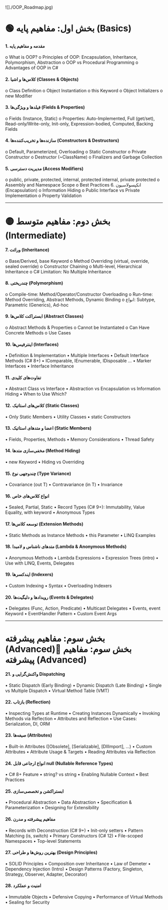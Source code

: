 ﻿
![]./OOP_Roadmap.jpg)

# 🟢 بخش اول: مفاهیم پایه (Basics)
#### 1.	مقدمه و مفاهیم پایه
o	What is OOP?
o	Principles of OOP: Encapsulation, Inheritance, Polymorphism, Abstraction
o	OOP vs Procedural Programming
o	Advantages of OOP in C#
#### 2.	کلاس‌ها و اشیا (Classes & Objects)
o	Class Definition
o	Object Instantiation
o	this Keyword
o	Object Initializers
o	new Modifier
#### 3.	فیلدها و ویژگی‌ها (Fields & Properties)
o	Fields (Instance, Static)
o	Properties: Auto-Implemented, Full (get/set), Read-only/Write-only, Init-only, Expression-bodied, Computed, Backing Fields
#### 4.	سازنده‌ها و تخریب‌کننده‌ها (Constructors & Destructors)
o	Default, Parameterized, Overloading
o	Static Constructor
o	Private Constructor
o	Destructor (~ClassName)
o	Finalizers and Garbage Collection
#### 5.	مدیریت دسترسی (Access Modifiers)
o	public, private, protected, internal, protected internal, private protected
o	Assembly and Namespace Scope
o	Best Practices
6.	انکپسولاسیون (Encapsulation)
o	Information Hiding
o	Public Interface vs Private Implementation
o	Property Validation
________________________________________
# 🟡 بخش دوم: مفاهیم متوسط (Intermediate)
#### 7.	وراثت (Inheritance)
o	Base/Derived, base Keyword
o	Method Overriding (virtual, override, sealed override)
o	Constructor Chaining
o	Multi-level, Hierarchical Inheritance
o	C# Limitation: No Multiple Inheritance
#### 8.	چندریختی (Polymorphism)
o	Compile-time: Method/Operator/Constructor Overloading
o	Run-time: Method Overriding, Abstract Methods, Dynamic Binding
o	انواع: Subtype, Parametric (Generics), Ad-hoc
#### 9.	ابستراکت کلاس‌ها (Abstract Classes)
o	Abstract Methods & Properties
o	Cannot be Instantiated
o	Can Have Concrete Methods
o	Use Cases
#### 10.	اینترفیس‌ها (Interfaces)
•	Definition & Implementation
•	Multiple Interfaces
•	Default Interface Methods (C# 8+)
•	IComparable, IEnumerable, IDisposable …
•	Marker Interfaces
•	Interface Inheritance
#### 11.	تفاوت‌های کلیدی
•	Abstract Class vs Interface
•	Abstraction vs Encapsulation vs Information Hiding
•	When to Use Which?
#### 12.	کلاس‌های استاتیک (Static Classes)
•	Only Static Members
•	Utility Classes
•	static Constructors
#### 13.	اعضا و متدهای استاتیک (Static Members)
•	Fields, Properties, Methods
•	Memory Considerations
•	Thread Safety
#### 14.	مخفی‌سازی متدها (Method Hiding)
•	new Keyword
•	Hiding vs Overriding
#### 15.	چندوجهی نوع (Type Variance)
•	Covariance (out T)
•	Contravariance (in T)
•	Invariance
#### 16.	انواع کلاس‌های خاص
•	Sealed, Partial, Static
•	Record Types (C# 9+): Immutability, Value Equality, with keyword
•	Anonymous Types
#### 17.	توسعه کلاس‌ها (Extension Methods)
•	Static Methods as Instance Methods
•	this Parameter
•	LINQ Examples
#### 18.	متدهای ناشناس و لامبدا (Lambda & Anonymous Methods)
•	Anonymous Methods
•	Lambda Expressions
•	Expression Trees (intro)
•	Use with LINQ, Events, Delegates
#### 19.	ایندکسرها (Indexers)
•	Custom Indexing
•	Syntax
•	Overloading Indexers
#### 20.	رویدادها و دلیگیت‌ها (Events & Delegates)
•	Delegates (Func, Action, Predicate)
•	Multicast Delegates
•	Events, event Keyword
•	EventHandler Pattern
•	Custom Event Args
________________________________________
#  بخش سوم: مفاهیم پیشرفته (Advanced)🔴 بخش سوم: مفاهیم پیشرفته (Advanced)
#### 21.	واکنش‌گرایی و Dispatching
•	Static Dispatch (Early Binding)
•	Dynamic Dispatch (Late Binding)
•	Single vs Multiple Dispatch
•	Virtual Method Table (VMT)
#### 22.	بازتاب (Reflection)
•	Inspecting Types at Runtime
•	Creating Instances Dynamically
•	Invoking Methods via Reflection
•	Attributes and Reflection
•	Use Cases: Serialization, DI, ORM
#### 23.	صیغه‌ها (Attributes)
•	Built-in Attributes ([Obsolete], [Serializable], [DllImport], …)
•	Custom Attributes
•	Attribute Usage & Targets
•	Reading Attributes via Reflection
#### 24.	انواع ارجاعی قابل null (Nullable Reference Types)
•	C# 8+ Feature
•	string? vs string
•	Enabling Nullable Context
•	Best Practices
#### 25.	ابستراکشن و تخصصی‌سازی
•	Procedural Abstraction
•	Data Abstraction
•	Specification & Parameterization
•	Designing for Extensibility
#### 26.	مفاهیم پیشرفته و مدرن
•	Records with Deconstruction (C# 9+)
•	Init-only setters
•	Pattern Matching (is, switch)
•	Primary Constructors (C# 12)
•	File-scoped Namespaces
•	Top-level Statements
#### 27.	بهترین روش‌ها و طراحی (Design Principles)
•	SOLID Principles
•	Composition over Inheritance
•	Law of Demeter
•	Dependency Injection (Intro)
•	Design Patterns (Factory, Singleton, Strategy, Observer, Adapter, Decorator)
#### 28.	امنیت و عملکرد
•	Immutable Objects
•	Defensive Copying
•	Performance of Virtual Methods
•	Sealing for Security

